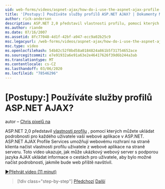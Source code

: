 ```yaml
---
uid: web-forms/videos/aspnet-ajax/how-do-i-use-the-aspnet-ajax-profile-services
title: '[Postupy:] Používáte služby profilů ASP.NET AJAX? | Dokumenty Microsoft'
author: rick-anderson
description: ASP.NET 2,0 představil vlastnosti profilu, pomocí kterých můžete ukládat podrobnosti pro každého uživatele vaší webové aplikace v ASP.NET. Povolení služby profilů ASP.NET AJAX...
ms.author: riande
ms.date: 07/16/2007
ms.assetid: 8fc77048-4d1f-42bf-a947-ecc9a02b25c9
msc.legacyurl: /web-forms/videos/aspnet-ajax/how-do-i-use-the-aspnet-ajax-profile-services
msc.type: video
ms.openlocfilehash: 54b82c52f0bd58a0184824a861b5f31754652ace
ms.sourcegitcommit: e7e91932a6e91a63e2e46417626f39d6b244a3ab
ms.translationtype: MT
ms.contentlocale: cs-CZ
ms.lasthandoff: 03/06/2020
ms.locfileid: "78546296"
---
```

# <a name="how-do-i-use-the-aspnet-ajax-profile-services"></a>[Postupy:] Používáte služby profilů ASP.NET AJAX?

autor – [Chris pixelů na](https://twitter.com/chrispels)

ASP.NET 2,0 představil [vlastnosti profilu](https://msdn.microsoft.com/library/at64shx3.aspx) , pomocí kterých můžete ukládat podrobnosti pro každého uživatele vaší webové aplikace v ASP.NET. ASP.NET AJAX Profile Services umožňují webovému rozhraní na straně klienta načíst vlastnosti profilu uživatele z webové aplikace na straně serveru. Toto video ukazuje, jak může ukázkový webový server s podporou jazyka AJAX ukládat informace o cestách pro uživatele, aby bylo možné načíst podrobnosti, jakmile bude web příště navštívil.

[&#9654;Přehrát video (11 minut)](https://channel9.msdn.com/Blogs/ASP-NET-Site-Videos/how-do-i-use-the-aspnet-ajax-profile-services)

> [!div class="step-by-step"]
> [Předchozí](how-do-i-use-other-javascript-user-interface-libraries-with-aspnet-ajax.md)
> [Další](how-do-i-debug-aspnet-ajax-applications-using-visual-studio-2005.md)
